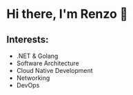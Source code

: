 # Hi there, I'm Renzo 👋 

## Interests:
-  .NET & Golang
-  Software Architecture
-  Cloud Native Development
-  Networking
-  DevOps


